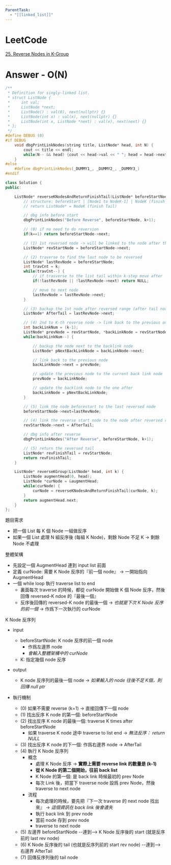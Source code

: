 ```yaml
---
ParentTask:
  - "[[linked_list]]"
---
```


# LeetCode
[25. Reverse Nodes in K-Group](https://leetcode.com/problems/reverse-nodes-in-k-group/)

# Answer - O(N)
```Cpp
/**
 * Definition for singly-linked list.
 * struct ListNode {
 *     int val;
 *     ListNode *next;
 *     ListNode() : val(0), next(nullptr) {}
 *     ListNode(int x) : val(x), next(nullptr) {}
 *     ListNode(int x, ListNode *next) : val(x), next(next) {}
 * };
 */
#define DEBUG (0)
#if DEBUG
    void dbgPrintLinkNodes(string title, ListNode* head, int N) {
        cout << title << endl;
        while(N-- && head) {cout << head->val << " "; head = head->next;} cout << endl;
    }
#else
	#define dbgPrintLinkNodes(_DUMMY1_, _DUMMY2_, _DUMMY3_)
#endif

class Solution {
public:

    ListNode* reverseKNodesAndReturnFinishTail(ListNode* beforeStartNode, int k) {
        // structure: beforeStart | [Node1 to NodeK-1] | NodeK (finish Tail) | afterTail
        // return ListNode* = NodeK (finish Tail)

		// dbg info before start
		dbgPrintLinkNodes("Before Reverse", beforeStartNode, k+1);

        // (0) if no need to do reversion
        if(k==1) return beforeStartNode->next;

        // (1) 1st reversed node -> will be linked to the node after the finish tail
        ListNode* revStartNode = beforeStartNode->next;

        // (2) traverse to find the last node to be reversed
        ListNode* lastRevNode = beforeStartNode;
        int travCnt = k;
        while(travCnt--) {
            // if trasverse to the list tail within k-step move after
            if(!lastRevNode || !lastRevNode->next) return NULL;

            // move to next node
            lastRevNode = lastRevNode->next;
        }

        // (3) backup the 1st node after reversed range (after tail node)
        ListNode* AfterTail = lastRevNode->next;

        // (4) 2nd to K-th reverse node -> link back to the previous one
        int backLinkNum = (k-1);
        ListNode* prevNode = revStartNode, *backLinkNode = revStartNode->next;
        while(backLinkNum--) {

            // backup the node next to the backlink node
            ListNode* pNextBackLinkNode = backLinkNode->next;

            // link back to the previous node
            backLinkNode->next = prevNode;

            // update the previous node to the current back link node
            prevNode = backLinkNode;

            // update the backlink node to the one after
            backLinkNode = pNextBackLinkNode;
        }

        // (5) link the node beforestart to the last reversed node
        beforeStartNode->next=lastRevNode;

        // (4) link the reverse start node to the node after reversed range (after tail node)
        revStartNode->next = AfterTail;

		// dbg info after reverse
		dbgPrintLinkNodes("After Reverse", beforeStartNode, k+1);

        // (5) return the reversed tail
        ListNode* revFinishTail = revStartNode;
        return revFinishTail;
    }

    ListNode* reverseKGroup(ListNode* head, int k) {
        ListNode augmentHead(0, head);
        ListNode *curNode = &augmentHead;
        while(curNode) {
            curNode = reverseKNodesAndReturnFinishTail(curNode, k);
        }
        return augmentHead.next;
    }
};
```

題目需求
- 把一個 List 每 K 個 Node 一組做反序
- 如果一個 List 處理 N 組反序後 (每組 K Node)，剩餘 Node 不足 K -> 剩餘 Node 不處理

整體架構
- 先設定一個 AugmentHead 連到 input list 前面
- 定義 curNode: 需要 K Node 反序的『前一個 node』 -> 一開始指向 AugmentHead
- 一個 while loop 執行 traverse list to end
	- 裏面每次 traverse 的時候，都從 curNode 開始做 K 個 Node 反序，然後回傳 reversed-K ndoe 的『最後一個』
	- 反序後回傳的 reversed-K node 的最後一個 -> *也就是下次 K Node 反序的前一個* -> 作爲下一次執行的 curNode

K Node 反序列
- input
	- beforeStartNode: K node 反序的前一個 node
		- 作爲左邊界 node
		- *會輸入整體架構中的 curNode*
	- K: 指定幾個 node 反序

- output
	- K node 反序列的最後一個 node -> *如果輸入的 node 往後不足 K個，則回傳 null ptr*

- 執行機制
	- (0) 如果不需要 reverse (k=1) -> 直接回傳下一個 node
	- (1) 找出反序 K node 的第一個: beforeStartNode
	- (2) 找出反序 K node 的最後一個: traverse K times after beforeStartNode
		- 如果 traverse K node 途中 traverse to list end -> *無法反序： return NULL*
	- (3) 找出反序 K node 的下一個: 作爲右邊界 node -> AfterTail
	- (4) 執行 K Node 反序列
		- 概念
			- 處理 K Node 反序 -> **實際上需要 reverse link 的數量是 (k-1)**
			- **從 K Node 的第二個開始，往前 back list**
			- K Node 的第一個: 是 back link 時候最初的 prev Node
			- 每次 Link 後，把當下 traverse node 設爲 prev Node，然後 traverse to next node
		- 流程
			- 每次處理的時候，要先把『下一次 traverse 的 next node 找出來』 -> *這個資訊在 back link 後會遺失*
			- 執行 back link 到 prev node
			- 當前 node 存到 prev node
			- traverse to next node
	- (5) 左邊界 beforeStartNode --連到--> K Node 反序後的 start (就是反序前的 last rev node)
	- (6) K Node 反序後的 tail (也就是反序列前的 start rev node) --連到--> 右邊界 AfterTail
	- (7) 回傳反序列後的 tail node
